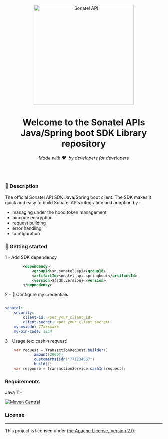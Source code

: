 <div align="center">
  <img src="assets/Logo - api.jpg" alt="Sonatel API" width="320">
  <h1>Welcome to the Sonatel APIs Java/Spring boot SDK Library repository</h1>
  <h6>Made with ❤️ &nbsp;by developers for developers</h6>
</div>
<br>

### 📃 Description

The official Sonatel API SDK Java/Spring boot client.
The SDK makes it quick and easy to build Sonatel APIs integration and adoption by :

- managing under the hood token management
- pincode encryption
- request building
- error handling
- configuration

### 🚀 Getting started

1 - Add SDK dependency

```xml
        <dependency>
            <groupId>sn.sonatel.api</groupId>
            <artifactId>sonatel-api-springboot</artifactId>
            <version>${sdk.version}</version>
        </dependency>
```

2 - 🔑 Configure my credentials

```yaml

sonatel:
    security:
        client-id: <put_your_client_id>
        client-secret: <put_your_client_secret>
    my-msisdn: 77xxxxxxx
    my-pin-code: 1234

```

3 - Usage (ex: cashin request)

```java
    var request = TransactionRequest.builder()
            .amount(2000f)
            .customerMsisdn("771234567")
            .build();
    var response = transactionService.cashIn(request);
```

### Requirements

Java 11+


[![Maven Central](https://maven-badges.herokuapp.com/maven-central/sn.sonatel.api/sonatel-api-springboot-parent/badge.svg?style=plastic)](https://maven-badges.herokuapp.com/maven-central/sn.sonatel.api/sonatel-api-springboot-parent)

### License

-------
This project is licensed under [the Apache License, Version 2.0](https://www.apache.org/licenses/LICENSE-2.0).